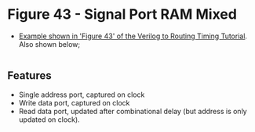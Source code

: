 
# Figure 43 - Signal Port RAM Mixed

 * [Example shown in 'Figure 43' of the Verilog to Routing Timing Tutorial](). Also shown below;


![]()


## Features

 - Single address port, captured on clock
 - Write data port, captured on clock
 - Read data port, updated after combinational delay (but address is only updated on clock).

